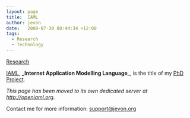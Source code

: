```yaml
---
layout: page
title:  IAML
author: jevon
date:   2008-07-30 08:44:34 +12:00
tags:
  - Research
  - Technology
---
```


[Research](research.md)

[IAML](iaml.md), **_Internet Application Modelling Language**_, is the title of my [PhD Project](research.md).

_This page has been moved to its own dedicated server at <a href="http://openiaml.org">http://openiaml.org</a>._

Contact me for more information: support@jevon.org
